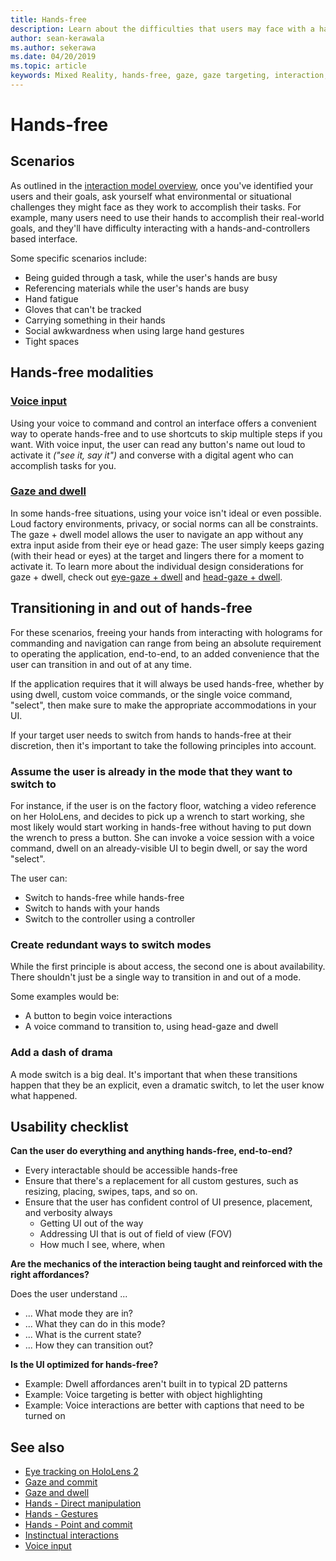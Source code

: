 ```yaml
---
title: Hands-free
description: Learn about the difficulties that users may face with a hands-and-controllers interface, and about various hands-free alternatives.
author: sean-kerawala
ms.author: sekerawa
ms.date: 04/20/2019
ms.topic: article
keywords: Mixed Reality, hands-free, gaze, gaze targeting, interaction, design, mixed reality headset, windows mixed reality headset, virtual reality headset, HoloLens, MRTK, Mixed Reality Toolkit, voice input, usability
---
```


# Hands-free

## Scenarios

As outlined in the [interaction model overview](interaction-fundamentals.md), once you've identified your users and their goals, ask yourself what environmental or situational challenges they might face as they work to accomplish their tasks. 
For example, many users need to use their hands to accomplish their real-world goals, and they'll have difficulty interacting with a hands-and-controllers based interface.

Some specific scenarios include: 
* Being guided through a task, while the user's hands are busy
* Referencing materials while the user's hands are busy
* Hand fatigue
* Gloves that can't be tracked
* Carrying something in their hands
* Social awkwardness when using large hand gestures
* Tight spaces

## Hands-free modalities

### [Voice input](voice-input.md)

Using your voice to command and control an interface offers a convenient way to operate hands-free and to use shortcuts to skip multiple steps if you want. 
With voice input, the user can read any button's name out loud to activate it _("see it, say it")_ and converse with a digital agent who can accomplish tasks for you.

### [Gaze and dwell](gaze-and-dwell.md)

In some hands-free situations, using your voice isn't ideal or even possible. 
Loud factory environments, privacy, or social norms can all be constraints. 
The gaze + dwell model allows the user to navigate an app without any extra input aside from their eye or head gaze: 
The user simply keeps gazing (with their head or eyes) at the target and lingers there for a moment to activate it. 
To learn more about the individual design considerations for gaze + dwell, check out [eye-gaze + dwell](gaze-and-dwell-eyes.md) and [head-gaze + dwell](gaze-and-dwell-head.md).

## Transitioning in and out of hands-free

For these scenarios, freeing your hands from interacting with holograms for commanding and navigation can range from being an absolute requirement to operating the application, end-to-end, to an added convenience that the user can transition in and out of at any time. 

If the application requires that it will always be used hands-free, whether by using dwell, custom voice commands, or the single voice command, "select", then make sure to make the appropriate accommodations in your UI. 

If your target user needs to switch from hands to hands-free at their discretion, then it's important to take the following principles into account.

### Assume the user is already in the mode that they want to switch to
For instance, if the user is on the factory floor, watching a video reference on her HoloLens, and decides to pick up a wrench to start working, she most likely would start working in hands-free without having to put down the wrench to press a button. She can invoke a voice session with a voice command, dwell on an already-visible UI to begin dwell, or say the word "select".

The user can: 
* Switch to hands-free while hands-free
* Switch to hands with your hands
* Switch to the controller using a controller 

### Create redundant ways to switch modes

While the first principle is about access, the second one is about availability. There shouldn't just be a single way to transition in and out of a mode. 

Some examples would be: 
* A button to begin voice interactions
* A voice command to transition to, using head-gaze and dwell

### Add a dash of drama

A mode switch is a big deal. It's important that when these transitions happen that they be an explicit, even a dramatic switch, to let the user know what happened. 

## Usability checklist

**Can the user do everything and anything hands-free, end-to-end?**
* Every interactable should be accessible hands-free
* Ensure that there's a replacement for all custom gestures, such as resizing, placing, swipes, taps, and so on.
* Ensure that the user has confident control of UI presence, placement, and verbosity always
	* Getting UI out of the way
	* Addressing UI that is out of field of view (FOV)
	* How much I see, where, when

**Are the mechanics of the interaction being taught and reinforced with the right affordances?**

Does the user understand ...
* ... What mode they are in?
* ... What they can do in this mode?
* ... What is the current state?
* ... How they can transition out?
	
**Is the UI optimized for hands-free?**   

* Example: Dwell affordances aren't built in to typical 2D patterns
* Example: Voice targeting is better with object highlighting
* Example: Voice interactions are better with captions that need to be turned on

## See also

* [Eye tracking on HoloLens 2](eye-tracking.md)
* [Gaze and commit](gaze-and-commit.md)
* [Gaze and dwell](gaze-and-dwell.md)
* [Hands - Direct manipulation](direct-manipulation.md)
* [Hands - Gestures](gaze-and-commit.md#composite-gestures)
* [Hands - Point and commit](point-and-commit.md)
* [Instinctual interactions](interaction-fundamentals.md)
* [Voice input](voice-input.md)
